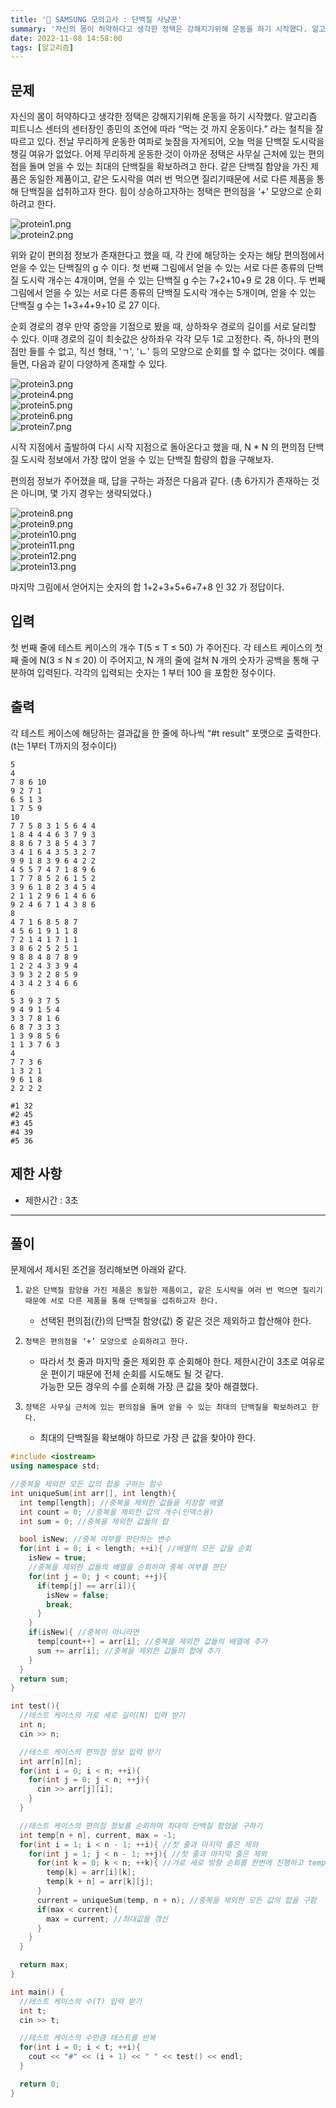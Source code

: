 ```yaml
---
title: '🏅 SAMSUNG 모의고사 : 단백질 사냥꾼'
summary: '자신의 몸이 허약하다고 생각한 정택은 강해지기위해 운동을 하기 시작했다. 알고리즘 피트니스 센터의 센터장인 종민의 조언에 따라 “먹는 것 까지 운동이다.” 라는 철칙을 잘 따르고 있다. 전날 무리하게 운동한 여파로 늦잠을 자게되어, 오늘 먹을 단백질 도시락을 챙길 여유가 없었다. 어제 무리하게 운동한 것이 아까운 정택은 사무실 근처에 있는 편의점을 돌며 얻을 수 있는 최대의 단백질을 확보하려고 한다. 같은 단백질 함양을 가진 제품은 동일한 제품이고, 같은 도시락을 여러 번 먹으면 질리기때문에 서로 다른 제품을 통해 단백질을 섭취하고자 한다. 힘이 상승하고자하는 정택은 편의점을 ‘+’ 모양으로 순회하려고 한다.'
date: 2022-11-08 14:58:00
tags: [알고리즘]
---
```


## 문제

자신의 몸이 허약하다고 생각한 정택은 강해지기위해 운동을 하기 시작했다. 알고리즘 피트니스 센터의 센터장인 종민의 조언에 따라 “먹는 것 까지 운동이다.” 라는 철칙을 잘 따르고 있다. 전날 무리하게 운동한 여파로 늦잠을 자게되어, 오늘 먹을 단백질 도시락을 챙길 여유가 없었다. 어제 무리하게 운동한 것이 아까운 정택은 사무실 근처에 있는 편의점을 돌며 얻을 수 있는 최대의 단백질을 확보하려고 한다. 같은 단백질 함양을 가진 제품은 동일한 제품이고, 같은 도시락을 여러 번 먹으면 질리기때문에 서로 다른 제품을 통해 단백질을 섭취하고자 한다. 힘이 상승하고자하는 정택은 편의점을 ‘+’ 모양으로 순회하려고 한다.

![protein1.png](/img/samsung-codetest/protein/01.jpg)  
![protein2.png](/img/samsung-codetest/protein/02.jpg)

위와 같이 편의점 정보가 존재한다고 했을 때, 각 칸에 해당하는 숫자는 해당 편의점에서 얻을 수 있는 단백질의 g 수 이다. 첫 번째 그림에서 얻을 수 있는 서로 다른 종류의 단백질 도시락 개수는 4개이며, 얻을 수 있는 단백질 g 수는 7+2+10+9 로 28 이다. 두 번째 그림에서 얻을 수 있는 서로 다른 종류의 단백질 도시락 개수는 5개이며, 얻을 수 있는 단백질 g 수는 1+3+4+9+10 로 27 이다.

순회 경로의 경우 만약 중앙을 기점으로 봤을 때, 상하좌우 경로의 길이를 서로 달리할 수 있다. 이때 경로의 길이 최솟값은 상하좌우 각각 모두 1로 고정한다. 즉, 하나의 편의점만 들를 수 없고, 직선 형태, 'ㄱ', 'ㄴ' 등의 모양으로 순회를 할 수 없다는 것이다. 예를 들면, 다음과 같이 다양하게 존재할 수 있다.

![protein3.png](/img/samsung-codetest/protein/03.jpg)  
![protein4.png](/img/samsung-codetest/protein/04.jpg)  
![protein5.png](/img/samsung-codetest/protein/05.jpg)  
![protein6.png](/img/samsung-codetest/protein/06.jpg)  
![protein7.png](/img/samsung-codetest/protein/07.jpg)

시작 지점에서 출발하여 다시 시작 지점으로 돌아온다고 했을 때, N \* N 의 편의점 단백질 도시락 정보에서 가장 많이 얻을 수 있는 단백질 함량의 합을 구해보자.

편의점 정보가 주어졌을 때, 답을 구하는 과정은 다음과 같다. (총 6가지가 존재하는 것은 아니며, 몇 가지 경우는 생략되었다.)

![protein8.png](/img/samsung-codetest/protein/08.jpg)  
![protein9.png](/img/samsung-codetest/protein/09.jpg)  
![protein10.png](/img/samsung-codetest/protein/10.jpg)  
![protein11.png](/img/samsung-codetest/protein/11.jpg)  
![protein12.png](/img/samsung-codetest/protein/12.jpg)  
![protein13.png](/img/samsung-codetest/protein/13.jpg)

마지막 그림에서 얻어지는 숫자의 합 1+2+3+5+6+7+8 인 32 가 정답이다.

## 입력

첫 번째 줄에 테스트 케이스의 개수 T(5 ≤ T ≤ 50) 가 주어진다. 각 테스트 케이스의 첫째 줄에 N(3 ≤ N ≤ 20) 이 주어지고, N 개의 줄에 걸쳐 N 개의 숫자가 공백을 통해 구분하여 입력된다.
각각의 입력되는 숫자는 1 부터 100 을 포함한 정수이다.

## 출력

각 테스트 케이스에 해당하는 결과값을 한 줄에 하나씩 “#t result” 포맷으로 출력한다. (t는 1부터 T까지의 정수이다)

```예제_입력
5
4
7 8 6 10
9 2 7 1
6 5 1 3
1 7 5 9
10
7 7 5 8 3 1 5 6 4 4
1 8 4 4 4 6 3 7 9 3
8 8 6 7 3 8 5 4 3 7
3 4 1 6 4 3 5 3 2 7
9 9 1 8 3 9 6 4 2 2
4 5 5 7 4 7 1 8 9 6
1 7 7 8 5 2 6 1 5 2
3 9 6 1 8 2 3 4 5 4
2 1 1 2 9 6 1 4 6 6
9 2 4 6 7 1 4 3 8 6
8
4 7 1 6 8 5 8 7
4 5 6 1 9 1 1 8
7 2 1 4 1 7 1 1
3 8 6 2 5 2 5 1
9 8 8 4 8 7 8 9
1 2 2 4 3 3 9 4
3 9 3 2 2 8 5 9
4 3 4 2 3 4 6 6
6
5 3 9 3 7 5
9 4 9 1 5 4
3 3 7 8 1 6
6 8 7 3 3 3
1 3 9 8 5 6
1 1 3 7 6 3
4
7 7 3 6
1 3 2 1
9 6 1 8
2 2 2 2
```

```예제_출력
#1 32
#2 45
#3 45
#4 39
#5 36
```

## 제한 사항

- 제한시간 : 3초

---

## 풀이

문제에서 제시된 조건을 정리해보면 아래와 같다.

1. `같은 단백질 함양을 가진 제품은 동일한 제품이고, 같은 도시락을 여러 번 먹으면 질리기때문에 서로 다른 제품을 통해 단백질을 섭취하고자 한다.`

   - 선택된 편의점(칸)의 단백질 함양(값) 중 같은 것은 제외하고 합산해야 한다.

2. `정택은 편의점을 ‘+’ 모양으로 순회하려고 한다.`

   - 따라서 첫 줄과 마지막 줄은 제외한 후 순회해야 한다.
     제한시간이 3초로 여유로운 편이기 때문에 전체 순회를 시도해도 될 것 같다.  
     가능한 모든 경우의 수를 순회해 가장 큰 값을 찾아 해결했다.

3. `정택은 사무실 근처에 있는 편의점을 돌며 얻을 수 있는 최대의 단백질을 확보하려고 한다.`
   - 최대의 단백질을 확보해야 하므로 가장 큰 값을 찾아야 한다.

```cpp
#include <iostream>
using namespace std;

//중복을 제외한 모든 값의 합을 구하는 함수
int uniqueSum(int arr[], int length){
  int temp[length]; //중복을 제외한 값들을 저장할 배열
  int count = 0; //중복을 제외한 값의 개수(인덱스용)
  int sum = 0; //중복을 제외한 값들의 합

  bool isNew; //중복 여부를 판단하는 변수
  for(int i = 0; i < length; ++i){ //배열의 모든 값을 순회
    isNew = true;
    //중복을 제외한 값들의 배열을 순회하며 중복 여부를 판단
    for(int j = 0; j < count; ++j){
      if(temp[j] == arr[i]){
        isNew = false;
        break;
      }
    }
    if(isNew){ //중복이 아니라면
      temp[count++] = arr[i]; //중복을 제외한 값들의 배열에 추가
      sum += arr[i]; //중복을 제외한 값들의 합에 추가
    }
  }
  return sum;
}

int test(){
  //테스트 케이스의 가로 세로 길이(N) 입력 받기
  int n;
  cin >> n;

  //테스트 케이스의 편의점 정보 입력 받기
  int arr[n][n];
  for(int i = 0; i < n; ++i){
    for(int j = 0; j < n; ++j){
      cin >> arr[j][i];
    }
  }

  //테스트 케이스의 편의점 정보를 순회하며 최대의 단백질 함양을 구하기
  int temp[n + n], current, max = -1;
  for(int i = 1; i < n - 1; ++i){ //첫 줄과 마지막 줄은 제외
    for(int j = 1; j < n - 1; ++j){ //첫 줄과 마지막 줄은 제외
      for(int k = 0; k < n; ++k){ //가로 세로 방향 순회를 한번에 진행하고 temp 변수에 입력
        temp[k] = arr[i][k];
        temp[k + n] = arr[k][j];
      }
      current = uniqueSum(temp, n + n); //중복을 제외한 모든 값의 합을 구함
      if(max < current){
        max = current; //최대값을 갱신
      }
    }
  }

  return max;
}

int main() {
  //테스트 케이스의 수(T) 입력 받기
  int t;
  cin >> t;

  //테스트 케이스의 수만큼 테스트를 반복
  for(int i = 0; i < t; ++i){
    cout << "#" << (i + 1) << " " << test() << endl;
  }

  return 0;
}
```
